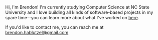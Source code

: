 Hi, I'm Brendon! I'm currently studying Computer Science at NC State University and I love building all kinds of software-based projects in my spare time--you can learn more about what I've worked on [here](https://brendonhab.com/).

If you'd like to contact me, you can reach me at [brendon.hablutzel@gmail.com](mailto:brendon.hablutzel@gmail.com)
